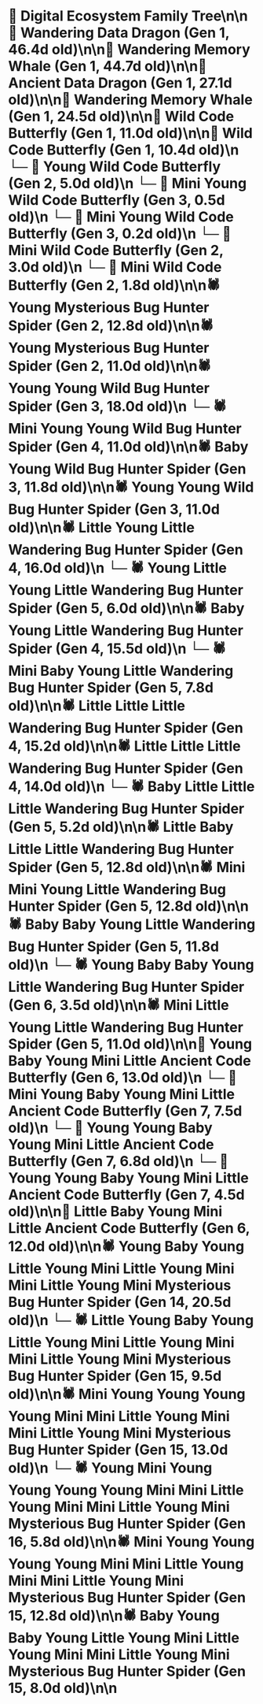 # 🌳 Digital Ecosystem Family Tree\n\n🐉 Wandering Data Dragon (Gen 1, 46.4d old)\n\n🐋 Wandering Memory Whale (Gen 1, 44.7d old)\n\n🐉 Ancient Data Dragon (Gen 1, 27.1d old)\n\n🐋 Wandering Memory Whale (Gen 1, 24.5d old)\n\n🦋 Wild Code Butterfly (Gen 1, 11.0d old)\n\n🦋 Wild Code Butterfly (Gen 1, 10.4d old)\n  └─ 🦋 Young Wild Code Butterfly (Gen 2, 5.0d old)\n    └─ 🦋 Mini Young Wild Code Butterfly (Gen 3, 0.5d old)\n    └─ 🦋 Mini Young Wild Code Butterfly (Gen 3, 0.2d old)\n  └─ 🦋 Mini Wild Code Butterfly (Gen 2, 3.0d old)\n  └─ 🦋 Mini Wild Code Butterfly (Gen 2, 1.8d old)\n\n🕷️ Young Mysterious Bug Hunter Spider (Gen 2, 12.8d old)\n\n🕷️ Young Mysterious Bug Hunter Spider (Gen 2, 11.0d old)\n\n🕷️ Young Young Wild Bug Hunter Spider (Gen 3, 18.0d old)\n  └─ 🕷️ Mini Young Young Wild Bug Hunter Spider (Gen 4, 11.0d old)\n\n🕷️ Baby Young Wild Bug Hunter Spider (Gen 3, 11.8d old)\n\n🕷️ Young Young Wild Bug Hunter Spider (Gen 3, 11.0d old)\n\n🕷️ Little Young Little Wandering Bug Hunter Spider (Gen 4, 16.0d old)\n  └─ 🕷️ Young Little Young Little Wandering Bug Hunter Spider (Gen 5, 6.0d old)\n\n🕷️ Baby Young Little Wandering Bug Hunter Spider (Gen 4, 15.5d old)\n  └─ 🕷️ Mini Baby Young Little Wandering Bug Hunter Spider (Gen 5, 7.8d old)\n\n🕷️ Little Little Little Wandering Bug Hunter Spider (Gen 4, 15.2d old)\n\n🕷️ Little Little Little Wandering Bug Hunter Spider (Gen 4, 14.0d old)\n  └─ 🕷️ Baby Little Little Little Wandering Bug Hunter Spider (Gen 5, 5.2d old)\n\n🕷️ Little Baby Little Little Wandering Bug Hunter Spider (Gen 5, 12.8d old)\n\n🕷️ Mini Mini Young Little Wandering Bug Hunter Spider (Gen 5, 12.8d old)\n\n🕷️ Baby Baby Young Little Wandering Bug Hunter Spider (Gen 5, 11.8d old)\n  └─ 🕷️ Young Baby Baby Young Little Wandering Bug Hunter Spider (Gen 6, 3.5d old)\n\n🕷️ Mini Little Young Little Wandering Bug Hunter Spider (Gen 5, 11.0d old)\n\n🦋 Young Baby Young Mini Little Ancient Code Butterfly (Gen 6, 13.0d old)\n  └─ 🦋 Mini Young Baby Young Mini Little Ancient Code Butterfly (Gen 7, 7.5d old)\n  └─ 🦋 Young Young Baby Young Mini Little Ancient Code Butterfly (Gen 7, 6.8d old)\n  └─ 🦋 Young Young Baby Young Mini Little Ancient Code Butterfly (Gen 7, 4.5d old)\n\n🦋 Little Baby Young Mini Little Ancient Code Butterfly (Gen 6, 12.0d old)\n\n🕷️ Young Baby Young Little Young Mini Little Young Mini Mini Little Young Mini Mysterious Bug Hunter Spider (Gen 14, 20.5d old)\n  └─ 🕷️ Little Young Baby Young Little Young Mini Little Young Mini Mini Little Young Mini Mysterious Bug Hunter Spider (Gen 15, 9.5d old)\n\n🕷️ Mini Young Young Young Young Mini Mini Little Young Mini Mini Little Young Mini Mysterious Bug Hunter Spider (Gen 15, 13.0d old)\n  └─ 🕷️ Young Mini Young Young Young Young Mini Mini Little Young Mini Mini Little Young Mini Mysterious Bug Hunter Spider (Gen 16, 5.8d old)\n\n🕷️ Mini Young Young Young Young Mini Mini Little Young Mini Mini Little Young Mini Mysterious Bug Hunter Spider (Gen 15, 12.8d old)\n\n🕷️ Baby Young Baby Young Little Young Mini Little Young Mini Mini Little Young Mini Mysterious Bug Hunter Spider (Gen 15, 8.0d old)\n\n